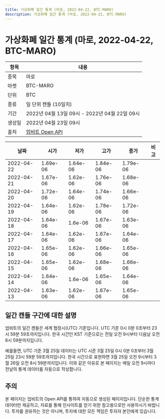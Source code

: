 ```yaml
---
title: 가상화폐 일간 통계 (마로, 2022-04-22, BTC-MARO)
description: 가상화폐 일간 통계 (마로, 2022-04-22, BTC-MARO)
---
```



가상화폐 일간 통계 (마로, 2022-04-22, BTC-MARO)
===

|항목|내용|
|--|--|
|종목|마로|
|마켓|BTC-MARO|
|단위|BTC|
|종류|일 단위 캔들 (10일치)|
|기간|2022년 04월 13일 09시 - 2022년 04월 22일 09시|
|생성일|2022년 04월 23일 09시|
|출처|[업비트 Open API](https://docs.upbit.com)|


|날짜|시가|저가|고가|종가|비고|
|--|--|--|--|--|--|
|2022-04-22|1.69e-06|1.64e-06|1.84e-06|1.79e-06|    |
|2022-04-21|1.67e-06|1.62e-06|1.76e-06|1.68e-06|    |
|2022-04-20|1.72e-06|1.64e-06|1.74e-06|1.66e-06|    |
|2022-04-19|1.64e-06|1.62e-06|1.78e-06|1.72e-06|    |
|2022-04-18|1.64e-06|1.6e-06|1.67e-06|1.63e-06|    |
|2022-04-17|1.64e-06|1.62e-06|1.67e-06|1.64e-06|    |
|2022-04-16|1.65e-06|1.62e-06|1.66e-06|1.65e-06|    |
|2022-04-15|1.65e-06|1.62e-06|1.68e-06|1.66e-06|    |
|2022-04-14|1.64e-06|1.6e-06|1.65e-06|1.64e-06|    |
|2022-04-13|1.63e-06|1.62e-06|1.67e-06|1.65e-06|    |


일간 캔들 구간에 대한 설명
---


업비트의 일간 캔들은 세계 협정시(UTC) 기준입니다. 
UTC 기준 0시 0분 0초부터 23시 59분 59초까지입니다. 
한국 시간인 KST 기준으로는 전일 오전 9시부터 다음날 오전 8시 59분까지입니다. 


예를들면, UTC 기준 3월 25일 데이터는 UTC 시준 3월 25일 0시 0분 0초부터 3월 25일 23시 59분 59초까지입니다. 
한국 시간으로 표현하면 3월 25일 오전 9시부터 3월 26일 오전 8시 59분까지입니다. 
이와 같은 이유로 본 페이지는 매일 오전 9시마다 전날의 통계 데이터를 자동으로 작성합니다. 


주의
---


본 페이지는 업비트의 Open API를 통하여 자동으로 생성된 페이지입니다. 
단순한 통계 데이터만 제공하고, 자료를 통해 인사이트를 얻기 위한 참고용으로만 사용하시기 바랍니다. 
투자를 권유하는 것은 아니며, 투자에 대한 모든 책임은 투자자 본인에게 있습니다. 
